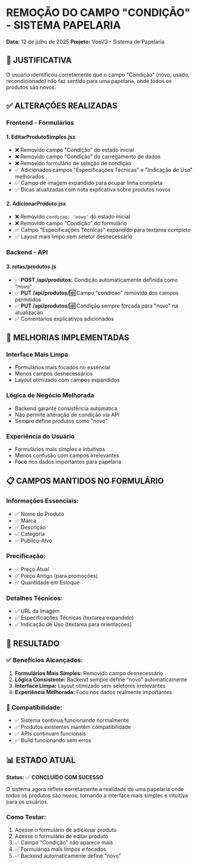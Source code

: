 # REMOÇÃO DO CAMPO "CONDIÇÃO" - SISTEMA PAPELARIA
**Data:** 12 de julho de 2025
**Projeto:** VoeV3 - Sistema de Papelaria

## 🎯 JUSTIFICATIVA
O usuário identificou corretamente que o campo "Condição" (novo, usado, recondicionado) não faz sentido para uma papelaria, onde todos os produtos são novos.

## ✅ ALTERAÇÕES REALIZADAS

### **Frontend - Formulários**

#### 1. **EditarProdutoSimples.jsx**
- ❌ Removido campo "Condição" do estado inicial
- ❌ Removido campo "Condição" do carregamento de dados 
- ❌ Removido formulário de seleção de condição
- ✅ Adicionados campos "Especificações Técnicas" e "Indicação de Uso" melhorados
- ✅ Campo de imagem expandido para ocupar linha completa
- ✅ Dicas atualizadas com nota explicativa sobre produtos novos

#### 2. **AdicionarProduto.jsx**
- ❌ Removido `condicao: 'novo'` do estado inicial
- ❌ Removido campo "Condição" do formulário
- ✅ Campo "Especificações Técnicas" expandido para textarea completo
- ✅ Layout mais limpo sem seletor desnecessário

### **Backend - API**

#### 3. **rotas/produtos.js**
- ✅ **POST /api/produtos:** Condição automaticamente definida como "novo"
- ✅ **PUT /api/produtos/:id:** Campo "condicao" removido dos campos permitidos
- ✅ **PUT /api/produtos/:id:** Condição sempre forçada para "novo" na atualização
- ✅ Comentários explicativos adicionados

## 🔧 MELHORIAS IMPLEMENTADAS

### **Interface Mais Limpa**
- Formulários mais focados no essencial
- Menos campos desnecessários
- Layout otimizado com campos expandidos

### **Lógica de Negócio Melhorada**
- Backend garante consistência automática
- Não permite alteração de condição via API
- Sempre define produtos como "novo"

### **Experiência do Usuário**
- Formulários mais simples e intuitivos
- Menos confusão com campos irrelevantes
- Foco nos dados importantes para papelaria

## 📋 CAMPOS MANTIDOS NO FORMULÁRIO

### **Informações Essenciais:**
- ✅ Nome do Produto
- ✅ Marca  
- ✅ Descrição
- ✅ Categoria
- ✅ Público-Alvo

### **Precificação:**
- ✅ Preço Atual
- ✅ Preço Antigo (para promoções)
- ✅ Quantidade em Estoque

### **Detalhes Técnicos:**
- ✅ URL da Imagem
- ✅ Especificações Técnicas (textarea expandido)
- ✅ Indicação de Uso (textarea para orientações)

## 🚀 RESULTADO

### **✅ Benefícios Alcançados:**
1. **Formulários Mais Simples:** Removido campo desnecessário
2. **Lógica Consistente:** Backend sempre define "novo" automaticamente
3. **Interface Limpa:** Layout otimizado sem seletores irrelevantes
4. **Experiência Melhorada:** Foco nos dados realmente importantes

### **🔄 Compatibilidade:**
- ✅ Sistema continua funcionando normalmente
- ✅ Produtos existentes mantêm compatibilidade
- ✅ APIs continuam funcionais
- ✅ Build funcionando sem erros

## 📊 ESTADO ATUAL

**Status:** ✅ **CONCLUÍDO COM SUCESSO**

O sistema agora reflete corretamente a realidade de uma papelaria onde todos os produtos são novos, tornando a interface mais simples e intuitiva para os usuários.

### **Como Testar:**
1. Acesse o formulário de adicionar produto
2. Acesse o formulário de editar produto  
3. ✅ Campo "Condição" não aparece mais
4. ✅ Formulários mais limpos e focados
5. ✅ Backend automaticamente define "novo"
